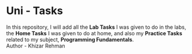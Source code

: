 # Uni - Tasks
In this repository, I will add all the <b>Lab Tasks</b> I was given to do in the labs, the <b>Home Tasks</b> I was given to do at home, and also my <b>Practice Tasks</b> related to my subject, <b>Programming Fundamentals</b>.
<br>
Author - Khizar Rehman
